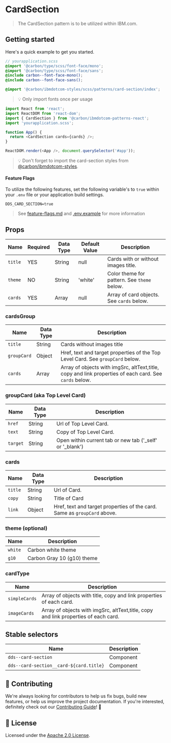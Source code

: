# CardSection

> The CardSection pattern is to be utilized within IBM.com.

## Getting started

Here's a quick example to get you started.

```scss
// yourapplication.scss
@import '@carbon/type/scss/font-face/mono';
@import '@carbon/type/scss/font-face/sans';
@include carbon--font-face-mono();
@include carbon--font-face-sans();

@import '@carbon/ibmdotcom-styles/scss/patterns/card-section/index';
```

> 💡 Only import fonts once per usage

```javascript
import React from 'react';
import ReactDOM from 'react-dom';
import { CardSection } from '@carbon/ibmdotcom-patterns-react';
import 'yourapplication.scss';

function App() {
  return <CardSection cards={cards} />;
}

ReactDOM.render(<App />, document.querySelector('#app'));
```

> 💡 Don't forget to import the card-section styles from
> [@carbon/ibmdotcom-styles](https://github.com/carbon-design-system/ibm-dotcom-library/blob/master/packages/styles).

#### Feature Flags

To utilize the following features, set the following variable's to `true` within
your `.env` file or your application build settings.

```
DDS_CARD_SECTION=true
```

> See
> [feature-flags.md](https://github.com/carbon-design-system/ibm-dotcom-library/blob/master/packages/patterns-react/docs/feature-flags.md)
> and
> [.env.example](https://github.com/carbon-design-system/ibm-dotcom-library/blob/master/packages/patterns-react/.env.example)
> for more information

## Props

| Name    | Required | Data Type | Default Value | Description                                 |
| ------- | -------- | --------- | ------------- | ------------------------------------------- |
| `title` | YES      | String    | null          | Cards with or without images title.         |
| `theme` | NO       | String    | 'white'       | Color theme for pattern. See `theme` below. |
| `cards` | YES      | Array     | null          | Array of card objects. See `cards` below.   |

### cardsGroup

| Name        | Data Type | Description                                                                                            |
| ----------- | --------- | ------------------------------------------------------------------------------------------------------ |
| `title`     | String    | Cards without images title                                                                             |
| `groupCard` | Object    | Href, text and target properties of the Top Level Card. See `groupCard` below.                         |
| `cards`     | Array     | Array of objects with imgSrc, altText,title, copy and link properties of each card. See `cards` below. |

### groupCard (aka Top Level Card)

| Name     | Data Type | Description                                                |
| -------- | --------- | ---------------------------------------------------------- |
| `href`   | String    | Url of Top Level Card.                                     |
| `text`   | String    | Copy of Top Level Card.                                    |
| `target` | String    | Open within current tab or new tab ('\_self' or '\_blank') |

### cards

| Name    | Data Type | Description                                                              |
| ------- | --------- | ------------------------------------------------------------------------ |
| `title` | String    | Url of Card.                                                             |
| `copy`  | String    | Title of Card                                                            |
| `link`  | Object    | Href, text and target properties of the card. Same as `groupCard` above. |

### theme (optional)

| Name    | Description                |
| ------- | -------------------------- |
| `white` | Carbon white theme         |
| `g10`   | Carbon Gray 10 (g10) theme |

### cardType

| Name          | Description                                                                         |
| ------------- | ----------------------------------------------------------------------------------- |
| `simpleCards` | Array of objects with title, copy and link properties of each card.                 |
| `imageCards`  | Array of objects with imgSrc, altText,title, copy and link properties of each card. |

## Stable selectors

| Name                                    | Description |
| --------------------------------------- | ----------- |
| `dds--card-section`                     | Component   |
| `dds--card-section__card-${card.title}` | Component   |

## 🙌 Contributing

We're always looking for contributors to help us fix bugs, build new features,
or help us improve the project documentation. If you're interested, definitely
check out our
[Contributing Guide](https://github.com/carbon-design-system/ibm-dotcom-library/blob/master/.github/CONTRIBUTING.md)!
👀

## 📝 License

Licensed under the
[Apache 2.0 License](https://github.com/carbon-design-system/ibm-dotcom-library/blob/master/LICENSE).
